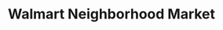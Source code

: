 ---
title: "Walmart Neighborhood Market"
url: /west-monroe/walmart-neighborhood-market-cypress-street/
shop: supermarket
---